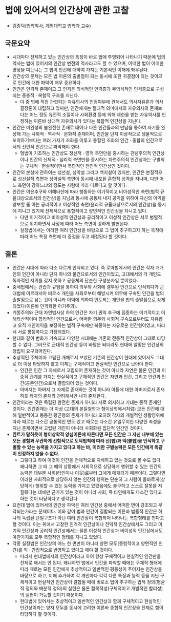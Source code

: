 # 법에 있어서의 인간상에 관한 고찰

- 김종덕(법학박사, 계명대학교 법학과 교수)

## 국문요약
- 시대마다 전제하고 있는 인간상의 특징이 바로 법에 투영되어 나타나기 때문에 법의 역사는 법에 있어서의 인간상 변천의 역사라고도 할 수 있으며, 어떠한 법이 어떠한 양상을 띠는냐는 그 법이 인간에 대하여 가지는 기본적인 이해에 좌우된다.
- 인간상의 문제는 모든 법 이론의 출발점이 되는 동시에 또한 귀결점이 되는 것이므로 인간에 대한 파악이 매우 중요하다.
- 인간은 인격적 존재이고 그 인격은 의식적인 인격층과 무의식적인 인격층으로 구성되는 중층적 · 복합적 구조를 지닌다.
    - 이 중 법에 직접 관련되는 자유의사의 인정여부에 관해서도 의사자유론과 의사결정론이 대립하고 있찌만, 인간에게는 절대적 의미에서의 자유의사의 존재보다는 어느 정도 유전적 소질이나 사회환경 등에 의해 제한을 받는 자유의사를 인정하는 이른바 상대적 자유의사가 있다는 복합적 인간상을 지닌다.
- 인간은 미완성의 불완전한 존재로 태어나 다른 인간들과의 만남을 통하여 자기를 완성해 가는 사회적 · 역사적 · 문화적 존재이며, 인간을 단지 이상적으로 생물적으로 포착하기보다는 여러 가지가 조화를 이루고 통합된 조화의 인간 · 종합의 인간으로서의 전인적 인간으로 파악해야 한다.
    - 형법이 기초하는 인간상도 정신적 · 영적 측면만을 중시하는 관념주의적 인간상이나 인간의 신체적 · 심리적 측면만을 중시하는 자연주의적 인간상과는 구별되는 구체적 · 현실적이면서 복합적인 전인적 인간상인 것이다.
- 인간의 본성에 관하여는 성선설, 성악설 그리고 백지설이 있지만, 인간은 본질적으로 성선설적 측면과 성악설적 측면이 동시에 내포된 혼합적 성격을 지니며, 다만 어느 측면이 강하느냐의 정도는 사람에 따라 다르다고 할 것이다.
- 인간은 이윤추구와 이해타산에 따라 행동하는 이기적이고 비이성적인 측면(법적 규율대상으로서의 인간상)을 지님과 동시에 공동체 내지 공익을 위하여 자신의 이익을 양보할 줄 아는 공리적이고 이상적인 측면(윤리적 규율대상으로서의 인간상)을 동시에 지니고 있기에 전체적으로 통합적이고 양면적인 인간상을 지니고 있다.
     - 다만 이기적이고 비이성적 인간상과 공리적이고 이성적 인간상은 서로 병렬적으로 위치하면서 사정에 따라 어느 측면이 강하게 발현된다.
     - 실정법에서는 이러한 여러 인간상을 바탕으로 그 법이 추구하고자 하는 목적에 따라 어느 특정 측면에 더 중점을 두고 제정된다 할 것이다.

## 결론

- 인간은 시대에 따라 다소 다르게 인식되고 있다. 즉 로마법에서의 인간은 각자 개개인의 인간이 아니라 단지 하나의 물건으로서의 인간이었고, 고대에서의 각 개인도 독자적인 지위를 갖지 못하고 공동체의 단순한 구성분자일 뿐이었다.
- 중세법에서는 관습과 규범을 통하여 의무와 사회에 결부된 인간으로 인식되다가 근대법에 이르러서야 비로소 개인을 사회로부터 해방시켜 의무에 구속된 인간을 법의 출발점으로 삼는 것이 아니라 이익에 의하여 인도되는 개인을 법의 출발점으로 삼게 되었다(이른바 인격화한 이기주의).
- 계몽주의와 근대 자연법사상 하의 인간은 자기 권익 추구에 집중하는 이기적이고 이해타산적이며 합리적인 인간으로서, 어떠한 의무와 사회적 구속으로부터도 자유롭고 오직 개인이익을 보장하는 법적 구속에만 복종하는 자유로운 인간형이었고, 따라서 서로 평등하다고 가정되었다.
- 현대와 같이 변화가 가속되고 다양한 시대에는 기존의 전통적 인간상이 그대로 타당할 수 없다. 그러므로 근대적 인간상 등이 바탕은 되더라도 현대에 알맞은 인간상의 정립이 요구되어진다.
- 추상적인 주체이자 고립된 개체로서 보았던 기존의 인간상이 현대에 있어서도 그대로 더 이상 타당하지 않고 이제는 구체적이고 현실적인 인간으로 보아야 한다.
    - 인간은 인간 그 자체로서 고립되어 존재하는 것이 아니라 자연은 물론 인간과 이중적 관계를 가지는 현실적이고 구체적인 인간은 자연과 인간, 그리고 인간과 인간(공존인간)으로서 결합되어 있는 것이다.
    - 아버지는 아버지 그 자체로 존재하는 것이 아니라 아들에 대한 아버지로서 존재하듯 타자의 존재와 관려해서만 내가 존재한다.
- 인간이라는 것은 독립된 완전한 존재가 아니라 서로 의지하고 기대는 종적 존재인 것이다. 인간존재는 더 이상 (고대의 본질철학과 형이상학에서처럼) 모든 인간에 대해 일반적이고 동등한 평균형의 존재가 아니라 오히려 각자의 개벌적인 생활영위에 따라 때로는 다소간 공통적인 면도 있고 때로는 다소간 유일무이한 다양한 속성을 지닌 존재이면서 고립된 개인이 아니라 사회화된 집단적 인간인 것이다.
- **칸트가 말하듯이 형이상학적 양심이론에 따른다면 모든 인간은 그 자신 내부에 있는 모든 경험과 무관하게 선험적으로 도덕법칙에 따라 선(법)과 악(불법)을 인식하고 구별할 수 있는 능력을 가지고 있다고 하는 바, 이러한 구별능력은 모든 인간에게 똑같이 인정하지 않을 수 없다.**
    - 그렇다고 하여 이것이 인간을 전체적으로 지배하고 있는 것으로 볼 수도 없다. 왜냐하면 그 때 그 때의 상황에서 사회적으로 상당하게 행위할 수 있는 인간의 능력은 대부분 사회(타인이나 이웃)로부터 그에게 매개되기 때문이다. 그렇다면 이러한 사회적으로 상당하지 않는 인간의 행위는 단순히 그 사람이 올바르게(상당하게) 행위할 수 있는 능력을 가지고 있었음에도 불구하고 스스로 잘못을 저질렀다는 데에만 근거가 있는 것이 아니라 사회, 즉 타인에게도 다소간 있다고 하는 것이 타당하다고 생각된다.
- 요컨대 법에 있어서의 인간상 파악은 여러 인간상 중에서 어떠한 면이 강조되고 부각되는가라는 문제이다. 이와 같이 법과 인간이 결합되는 이른바 법률적 인간은 하나의 독립된 단일구조가 아닌 여러 인간상이 복합되어 나타나는 복합형태를 띤다고 할 것이다. 이는 위에서 고찰한 인격적 인간상이나 전익적 인간상에서도 그리고 이기적 인간상과 공리적 인간상에서는 물론 이성적 인간상과 비이성적 인간상에서도 마찬가지로 모두 복합적인 형태를 지니고 있었다.
- 각종 실정법은 인간상의 어느 한 면만이 아니라 양면 모두(종합적이고 양면적인 인간)를 직 · 간접적으로 반영하고 있다고 해야 할 것이다.
    - 따라서 현대법에서의 인간상이라고 하여 항상 구체적이고 현실적인 인간만을 전제로 해서는 안 된다. 왜냐하면 법에서 인간을 파악할 때에는 구체적 형태에 따라 때로는 모든 인간에게 추상적이고 일반적인 평등성이 주어지는 인간상을 바탕으로 하고, 이에 추가하여 각 개인마다 각각 다른 특징과 능력 등을 지닌 구체적이고 현실적인 인간상이 결합될 때에 비로소 법이 추구하는 법적 정의(평균적 정의와 배분적 정의)의 실현은 물론 합목적성(구체적이고 개별적인 합리성)의 실현이 가능할 것이기 때문이다. 
    - 현대법에 있어서는 추상적이고 일반적인 인간상과 함께 구체적이고 현실적인 인간상이라는 양자 모두를 동시에 고려한 이른바 종합적 인간상을 전제로 함이 타당하다 할 것이다.
